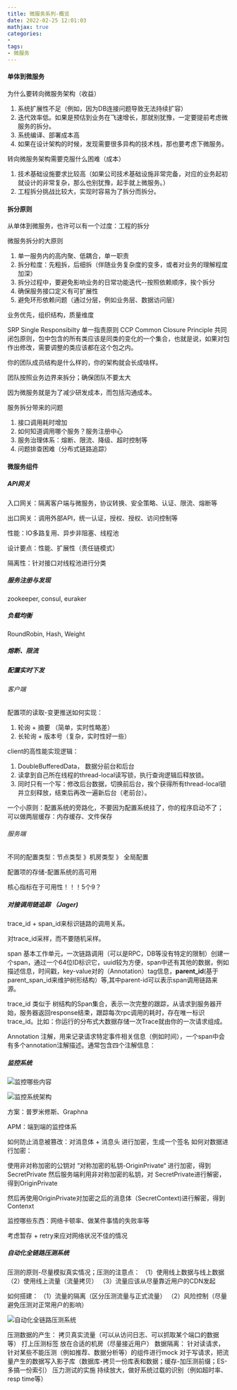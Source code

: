 ```yaml
---
title: 微服务系列-概览
date: 2022-02-25 12:01:03
mathjax: true
categories:
- 
tags: 
- 微服务
---
```


#### 单体到微服务

为什么要转向微服务架构（收益）

1. 系统扩展性不足（例如，因为DB连接问题导致无法持续扩容）
2. 迭代效率低。如果是预估到业务在飞速增长，那就别犹豫，一定要提前考虑微服务的拆分。
3. 系统编译、部署成本高
4. 如果在设计架构的时候，发现需要很多异构的技术栈，那也要考虑下微服务。

转向微服务架构需要克服什么困难（成本）

1. 技术基础设施要求比较高（如果公司技术基础设施非常完备，对应的业务起初就设计的非常复杂，那么也别犹豫，起手就上微服务。）
2. 工程拆分挑战比较大，实现时容易为了拆分而拆分。

#### 拆分原则

从单体到微服务，也许可以有一个过度：工程的拆分

微服务拆分的大原则

1. 单一服务内的高内聚、低耦合，单一职责
2. 拆分粒度：先粗拆，后细拆（伴随业务复杂度的变多，或者对业务的理解程度加深）
3. 拆分过程中，要避免影响业务的日常功能迭代--按照依赖顺序，挨个拆分
4. 确保服务接口定义有可扩展性
5. 避免环形依赖问题（通过分层，例如业务层、数据访问层）

业务优先，组织结构，质量维度

SRP Single Responsibilty 单一指责原则
CCP Common Closure Principle 共同闭包原则，包中包含的所有类应该是同类的变化的一个集合，也就是说，如果对包作出修改，需要调整的类应该都在这个包之内。

你的团队成员结构是什么样的，你的架构就会长成啥样。

团队按照业务边界来拆分；确保团队不要太大

因为微服务就是为了减少研发成本，而包括沟通成本。

服务拆分带来的问题

1. 接口调用耗时增加
2. 如何知道调用哪个服务？服务注册中心
3. 服务治理体系：熔断、限流、降级、超时控制等
4. 问题排查困难（分布式链路追踪）

#### 微服务组件

##### API网关

入口网关：隔离客户端与微服务，协议转换、安全策略、认证、限流、熔断等

出口网关：调用外部API，统一认证，授权、授权、访问控制等

性能：IO多路复用、异步非阻塞、线程池

设计要点：性能、扩展性（责任链模式）

隔离性：针对接口对线程池进行分类

##### 服务注册与发现

zookeeper, consul, euraker

##### 负载均衡

RoundRobin, Hash, Weight

##### 熔断、限流

##### 配置实时下发

###### 客户端

配置项的读取-变更推送如何实现：

1. 轮询 + 摘要 （简单，实时性略差）
2. 长轮询 + 版本号（复杂，实时性好一些）

client的高性能实现逻辑：

1. DoubleBufferedData， 数据分前台和后台
2. 读拿到自己所在线程的thread-local读写锁，执行查询逻辑后释放锁。
3. 同时只有一个写：修改后台数据，切换前后台，挨个获得所有thread-local锁并立刻释放，结束后再改一遍新后台（老前台）。

一个小原则：配置系统的旁路化，不要因为配置系统挂了，你的程序启动不了；
可以做两层缓存：内存缓存、文件保存

###### 服务端

不同的配置类型：节点类型 》机房类型 》 全局配置

配置项的存储-配置系统的高可用

核心指标在于可用性！！！5个9？

##### 对接调用链追踪 （Jager)

trace_id + span_id来标识链路的调用关系。

对trace_id采样，而不要随机采样。

span 基本工作单元，一次链路调用（可以是RPC，DB等没有特定的限制）创建一个span，通过一个64位ID标识它，uuid较为方便，span中还有其他的数据，例如描述信息，时间戳，key-value对的（Annotation）tag信息，**parent_id**(基于parent_span_id来维护树形结构）等,其中parent-id可以表示span调用链路来源。

trace_id 类似于 树结构的Span集合，表示一次完整的跟踪，从请求到服务器开始，服务器返回response结束，跟踪每次rpc调用的耗时，存在唯一标识trace_id。比如：你运行的分布式大数据存储一次Trace就由你的一次请求组成。

Annotation 注解，用来记录请求特定事件相关信息（例如时间），一个span中会有多个annotation注解描述。通常包含四个注解信息：

##### 监控系统

![监控哪些内容](http://cdn.b5mang.com/2021320212041.png)

![监控系统架构](http://cdn.b5mang.com/2021320212155.png)

方案：普罗米修斯、Graphna

APM：端到端的监控体系

如何防止消息被篡改：对消息体 + 消息头 进行加密，生成一个签名
如何对数据进行加密：

使用非对称加密的公钥对 “对称加密的私钥-OriginPrivate“ 进行加密，得到SecretPrivate
然后服务端利用非对称加密的私钥，对 SecretPrivate进行解密，得到OriginPrivate

然后再使用OriginPrivate对加密之后的消息体（SecretContext)进行解密，得到Contenxt

监控哪些东西：网络卡顿率、做某件事情的失败率等

考虑暂存 + retry来应对网络状况不佳的情况

##### 自动化全链路压测系统

压测的原则-尽量模拟真实情况；压测的注意点：
（1）使用线上数据与线上数据
（2）使用线上流量（流量拷贝）
（3）流量应该从尽量靠近用户的CDN发起

如何搭建：
（1）流量的隔离（区分压测流量与正式流量）
（2）风险控制（尽量避免压测对正常用户的影响）

![自动化全链路压测系统](http://cdn.b5mang.com/2021320214129.png)

压测数据的产生：
  拷贝真实流量（可以从访问日志、可以抓取某个端口的数据等）
  打上压测标签
  放在合适的机房（尽量接近用户）
数据隔离：
  针对读请求，针对某些不能压测（例如推荐、数据分析等）的组件进行mock
  对于写请求，把流量产生的数据写入影子库（数据库-拷贝一份库表和数据；缓存-加压测前缀；ES-多搞一份索引）
压力测试的实施
  持续放大，做好系统过载的识别（例如超时率、resp time等）
